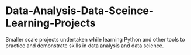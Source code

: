 # Data-Analysis-Data-Sceince-Learning-Projects

Smaller scale projects undertaken while learning Python and other tools to practice
and demonstrate skills in data analysis and data science.
